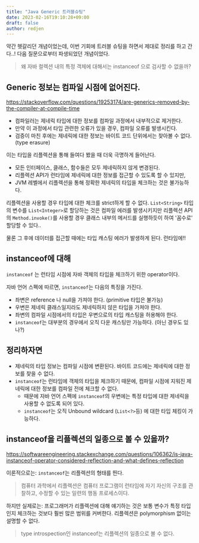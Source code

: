 ```yaml
---
title: "Java Generic 트러블슈팅"
date: 2023-02-16T19:10:28+09:00
draft: false
author: redjen
---
```


약간 헷갈리던 개념이었는데, 이번 기회에 트러블 슈팅을 하면서 제대로 정리를 하고 간다..!
다음 질문으로부터 파생되었던 개념이었다.

> 왜 자바 컬렉션 내의 특정 객체에 대해서는 instanceof 으로 검사할 수 없을까?

## Generic 정보는 컴파일 시점에 없어진다.

https://stackoverflow.com/questions/19253174/are-generics-removed-by-the-compiler-at-compile-time

- 컴파일러는 제네릭 타입에 대한 정보를 컴파일 과정에서 내부적으로 제거한다.
- 만약 이 과정에서 타입 관련한 오류가 있을 경우, 컴파일 오류를 발생시킨다.
- 검증이 마친 후에는 제네릭에 대한 정보는 바이트 코드 단위에서는 찾아볼 수 없다. (type erasure)

이는 타입을 리플렉션을 통해 들여다 봤을 때 더욱 극명하게 들어난다.
- 모든 인터페이스, 클래스, 함수들은 모두 제네릭하지 않게 변경된다. 
- 리플렉션 API가 런타임에 제네릭에 대한 정보를 접근할 수 있도록 할 수 있지만,
- JVM 레벨에서 리플렉션을 통해 정확한 제네릭의 타입을 체크하는 것은 불가능하다. 

리플렉션을 사용할 경우 타입에 대한 체크를 strict하게 할 수 없다.
`List<String>` 타입의 변수를 `List<Integer>`로 할당하는 것은 컴파일 에러를 발생시키지만 리플렉션 API의 `Method.invoke()`를 사용할 경우 클래스 내부의 메서드를 실행하듯이 하여 '꼼수로' 할당할 수 있다..

물론 그 후에 데이터를 접근할 때에는 타입 캐스팅 에러가 발생하게 된다. 런타임에!!

## instanceof에 대해

`instanceof` 는 런타임 시점에 자바 객체의 타입을 체크하기 위한 operator이다.

자바 언어 스펙에 따르면, `instanceof`는 다음의 특징을 가진다.
- 좌변은 reference 나 null을 가져야 한다. (primitive 타입은 불가능)
- 우변은 제네릭 클래스일지라도 제네릭하지 않은 타입을 가져야 한다.
- 좌변의 컴파일 시점에서의 타입은 우변으로의 타입 캐스팅을 허용해야 한다.
- `instanceof`는 대부분의 경우에서 오직 다운 캐스팅만 가능하다. (아닌 경우도 있나?) 

## 정리하자면

- 제네릭의 타입 정보는 컴파일 시점에 변환된다. 바이트 코드에는 제네릭에 대한 정보를 찾을 수 없다.
- `instanceof`는 런타임에 객체의 타입을 체크하기 때문에, 컴파일 시점에 지워진 제네릭에 대한 정보를 컴파일 전에 체크할 수 없다.
	- 때문에 자바 언어 스펙에 `instanceof`의 우변에는 특정 타입에 대한 제네릭을 사용할 수 없도록 되어 있다.
	- `instanceof`는 오직 Unbound wildcard (`List<?>`등) 에 대한 타입 체킹이 가능하다.

## instanceof을 리플렉션의 일종으로 볼 수 있을까?

https://softwareengineering.stackexchange.com/questions/106362/is-java-instanceof-operator-considered-reflection-and-what-defines-reflection

이론적으로는: `instanceof`는 리플렉션의 형태를 띈다.
> 컴퓨터 과학에서 리플렉션은 컴퓨터 프로그램이 런타임에 자기 자신의 구조를 관찰하고, 수정할 수 있는 일련의 행동 프로세스이다.

하지만 실제로는: 프로그래머가 리플렉션에 대해 얘기하는 것은 보통 변수가 특정 타입인지 체크하는 것보다 훨씬 많은 범위를 커버한다. 리플렉션은 polymorphism 없이는 설명할 수 없다.

> type introspection인 instanceof는 리플렉션의 일종으로 볼 수 없다.
